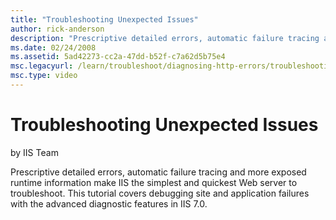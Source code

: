 ```yaml
---
title: "Troubleshooting Unexpected Issues"
author: rick-anderson
description: "Prescriptive detailed errors, automatic failure tracing and more exposed runtime information make IIS the simplest and quickest Web server to troubleshoot. T..."
ms.date: 02/24/2008
ms.assetid: 5ad42273-cc2a-47dd-b52f-c7a62d5b75e4
msc.legacyurl: /learn/troubleshoot/diagnosing-http-errors/troubleshooting-unexpected-issues
msc.type: video
---
```

# Troubleshooting Unexpected Issues

by IIS Team

Prescriptive detailed errors, automatic failure tracing and more exposed runtime information make IIS the simplest and quickest Web server to troubleshoot. This tutorial covers debugging site and application failures with the advanced diagnostic features in IIS 7.0.
